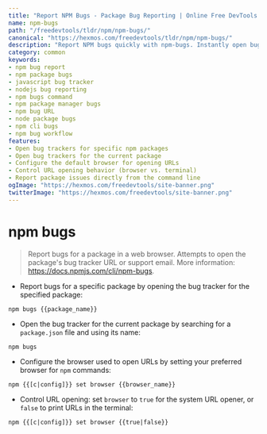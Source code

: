 ```yaml
---
title: "Report NPM Bugs - Package Bug Reporting | Online Free DevTools by Hexmos"
name: npm-bugs
path: "/freedevtools/tldr/npm/npm-bugs/"
canonical: "https://hexmos.com/freedevtools/tldr/npm/npm-bugs/"
description: "Report NPM bugs quickly with npm-bugs. Instantly open bug trackers for your packages directly from the command line. Free online tool, no registration required."
category: common
keywords:
- npm bug report
- npm package bugs
- javascript bug tracker
- nodejs bug reporting
- npm bugs command
- npm package manager bugs
- npm bug URL
- node package bugs
- npm cli bugs
- npm bug workflow
features:
- Open bug trackers for specific npm packages
- Open bug trackers for the current package
- Configure the default browser for opening URLs
- Control URL opening behavior (browser vs. terminal)
- Report package issues directly from the command line
ogImage: "https://hexmos.com/freedevtools/site-banner.png"
twitterImage: "https://hexmos.com/freedevtools/site-banner.png"
---
```


# npm bugs

> Report bugs for a package in a web browser.
> Attempts to open the package's bug tracker URL or support email.
> More information: <https://docs.npmjs.com/cli/npm-bugs>.

- Report bugs for a specific package by opening the bug tracker for the specified package:

`npm bugs {{package_name}}`

- Open the bug tracker for the current package by searching for a `package.json` file and using its name:

`npm bugs`

- Configure the browser used to open URLs by setting your preferred browser for `npm` commands:

`npm {{[c|config]}} set browser {{browser_name}}`

- Control URL opening: set `browser` to `true` for the system URL opener, or `false` to print URLs in the terminal:

`npm {{[c|config]}} set browser {{true|false}}`
